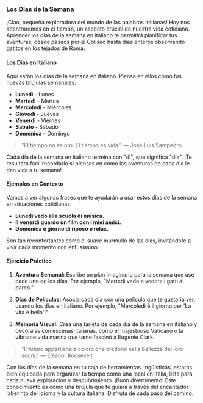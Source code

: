 ### Los Días de la Semana

¡Ciao, pequeña exploradora del mundo de las palabras italianas! Hoy nos adentraremos en el tiempo, un aspecto crucial de nuestra vida cotidiana. Aprender los días de la semana en italiano te permitirá planificar tus aventuras, desde paseos por el Coliseo hasta días enteros observando gatitos en los tejados de Roma.

#### Los Días en Italiano

Aquí están los días de la semana en italiano. Piensa en ellos como tus nuevas brújulas semanales:

- **Lunedì** - Lunes
- **Martedì** - Martes
- **Mercoledì** - Miércoles
- **Giovedì** - Jueves
- **Venerdì** - Viernes
- **Sabato** - Sábado
- **Domenica** - Domingo

> "El tiempo no es oro. El tiempo es vida." — José Luis Sampedro

Cada día de la semana en italiano termina con "dì", que significa "día". ¡Te resultará fácil recordarlo si piensas en cómo las aventuras de cada día le dan vida a tu semana!

#### Ejemplos en Contexto

Vamos a ver algunas frases que te ayudarán a usar estos días de la semana en situaciones cotidianas:

- **Lunedì vado alla scuola di musica.**
- **Il venerdì guardo un film con i miei amici.**
- **Domenica è giorno di riposo e relax.**

Son tan reconfortantes como el suave murmullo de las olas, invitándote a vivir cada momento con entusiasmo.

#### Ejercicio Práctico

1. **Aventura Semanal:** Escribe un plan imaginario para la semana que use cada uno de los días. Por ejemplo, "Martedì vado a vedere i gatti al parco."

2. **Días de Películas:** Asocia cada día con una película que te gustaría ver, usando los días en italiano. Por ejemplo, "Mercoledì è il giorno per 'La vita è bella'!"

3. **Memoria Visual:** Crea una tarjeta de cada día de la semana en italiano y decóralas con escenas italianas, como el majestuoso Vaticano o la vibrante vida marina que tanto fascinó a Eugenie Clark.

> "Il futuro appartiene a coloro che credono nella bellezza dei loro sogni." — Eleanor Roosevelt

Con los días de la semana en tu caja de herramientas lingüísticas, estarás bien equipada para organizar tu tiempo como una local en Italia, lista para cada nueva exploración y descubrimiento. ¡Buon divertimento! Este conocimiento es como una brújula que te guiará a través del encantador laberinto del idioma y la cultura italiana. Disfruta de cada paso del camino.